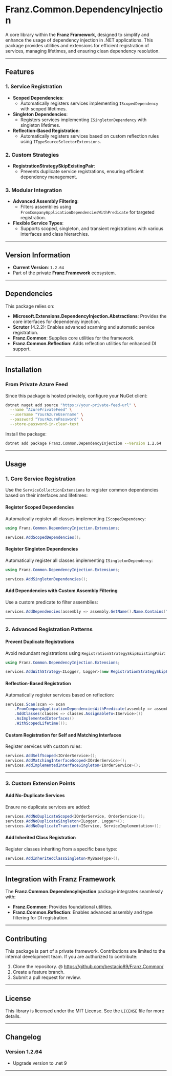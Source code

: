 ﻿# **Franz.Common.DependencyInjection**

A core library within the **Franz Framework**, designed to simplify and enhance the usage of dependency injection in .NET applications. This package provides utilities and extensions for efficient registration of services, managing lifetimes, and ensuring clean dependency resolution.

---

## **Features**

### **1. Service Registration**
- **Scoped Dependencies**:
  - Automatically registers services implementing `IScopedDependency` with scoped lifetimes.
- **Singleton Dependencies**:
  - Registers services implementing `ISingletonDependency` with singleton lifetimes.
- **Reflection-Based Registration**:
  - Automatically registers services based on custom reflection rules using `ITypeSourceSelectorExtensions`.

### **2. Custom Strategies**
- **RegistrationStrategySkipExistingPair**:
  - Prevents duplicate service registrations, ensuring efficient dependency management.

### **3. Modular Integration**
- **Advanced Assembly Filtering**:
  - Filters assemblies using `FromCompanyApplicationDependenciesWithPredicate` for targeted registration.
- **Flexible Service Types**:
  - Supports scoped, singleton, and transient registrations with various interfaces and class hierarchies.

---

## **Version Information**

- **Current Version**: `1.2.64`
- Part of the private **Franz Framework** ecosystem.

---

## **Dependencies**

This package relies on:
- **Microsoft.Extensions.DependencyInjection.Abstractions**:
  Provides the core interfaces for dependency injection.
- **Scrutor** (4.2.2):
  Enables advanced scanning and automatic service registration.
- **Franz.Common**:
  Supplies core utilities for the framework.
- **Franz.Common.Reflection**:
  Adds reflection utilities for enhanced DI support.

---

## **Installation**

### **From Private Azure Feed**
Since this package is hosted privately, configure your NuGet client:

```bash
dotnet nuget add source "https://your-private-feed-url" \
  --name "AzurePrivateFeed" \
  --username "YourAzureUsername" \
  --password "YourAzurePassword" \
  --store-password-in-clear-text
```

Install the package:

```bash
dotnet add package Franz.Common.DependencyInjection --Version 1.2.64
```

---

## **Usage**

### **1. Core Service Registration**

Use the `ServiceCollectionExtensions` to register common dependencies based on their interfaces and lifetimes:

#### Register Scoped Dependencies
Automatically register all classes implementing `IScopedDependency`:
```csharp
using Franz.Common.DependencyInjection.Extensions;

services.AddScopedDependencies();
```

#### Register Singleton Dependencies
Automatically register all classes implementing `ISingletonDependency`:
```csharp
using Franz.Common.DependencyInjection.Extensions;

services.AddSingletonDependencies();
```

#### Add Dependencies with Custom Assembly Filtering
Use a custom predicate to filter assemblies:
```csharp
services.AddDependencies(assembly => assembly.GetName().Name.Contains("MyApp"));
```

---

### **2. Advanced Registration Patterns**

#### Prevent Duplicate Registrations
Avoid redundant registrations using `RegistrationStrategySkipExistingPair`:
```csharp
using Franz.Common.DependencyInjection.Extensions;

services.AddWithStrategy<ILogger, Logger>(new RegistrationStrategySkipExistingPair());
```

#### Reflection-Based Registration
Automatically register services based on reflection:
```csharp
services.Scan(scan => scan
    .FromCompanyApplicationDependenciesWithPredicate(assembly => assembly.GetName().Name.StartsWith("MyCompany"))
    .AddClasses(classes => classes.AssignableTo<IService>())
    .AsImplementedInterfaces()
    .WithScopedLifetime());
```

#### Custom Registration for Self and Matching Interfaces
Register services with custom rules:
```csharp
services.AddSelfScoped<IOrderService>();
services.AddMatchingInterfaceScoped<IOrderService>();
services.AddImplementedInterfaceSingleton<IOrderService>();
```

---

### **3. Custom Extension Points**

#### Add No-Duplicate Services
Ensure no duplicate services are added:
```csharp
services.AddNoDuplicateScoped<IOrderService, OrderService>();
services.AddNoDuplicateSingleton<ILogger, Logger>();
services.AddNoDuplicateTransient<IService, ServiceImplementation>();
```

#### Add Inherited Class Registration
Register classes inheriting from a specific base type:
```csharp
services.AddInheritedClassSingleton<MyBaseType>();
```

---

## **Integration with Franz Framework**

The **Franz.Common.DependencyInjection** package integrates seamlessly with:
- **Franz.Common**:
  Provides foundational utilities.
- **Franz.Common.Reflection**:
  Enables advanced assembly and type filtering for DI registration.

---

## **Contributing**

This package is part of a private framework. Contributions are limited to the internal development team. If you are authorized to contribute:
1. Clone the repository. @ https://github.com/bestacio89/Franz.Common/
2. Create a feature branch.
3. Submit a pull request for review.

---

## **License**

This library is licensed under the MIT License. See the `LICENSE` file for more details.

---

## **Changelog**

### Version 1.2.64
- Upgrade version to .net 9

---

